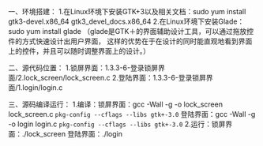 一、环境搭建：
    1.在Linux环境下安装GTK+3以及相关文档：sudo yum install gtk3-devel.x86_64 gtk3_devel_docs.x86_64
    2.在Linux环境下安装Glade：sudo yum install glade
    （glade是GTK＋的界面辅助设计工具，可以通过拖放控件的方式快速设计出用户界面，
            这样的优势在于在设计的同时能直观地看到界面上的控件，并且可以随时调整界面上的设计。）
            
二、源代码位置：
    1.锁屏界面：1.3.3-6-登录锁屏界面/2.lock_screen/lock_screen.c
    2.登陆界面：1.3.3-6-登录锁屏界面/1.login/login.c
    
三、源码编译运行：
    1.编译：锁屏界面：gcc -Wall -g  -o lock_screen lock_screen.c `pkg-config --cflags --libs gtk+-3.0`
            登陆界面：gcc -Wall -g  -o login login.c `pkg-config --cflags --libs gtk+-3.0`
    2.运行：锁屏界面：./lock_screen
            登陆界面：./login